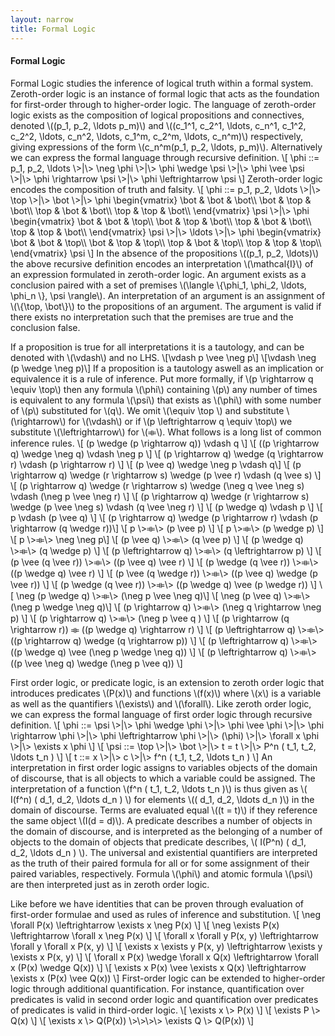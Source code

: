 ```yaml
---
layout: narrow
title: Formal Logic
---
```

<h4>Formal Logic</h4>
<p>Formal Logic studies the inference of logical truth within a formal system. Zeroth-order logic is an instance of formal logic that 
acts as the foundation for first-order through to higher-order logic. The language of zeroth-order logic exists as the composition of
logical propositions and connectives, denoted \((p_1, p_2, \ldots p_m)\) and 
\((c_1^1, c_2^1, \ldots, c_n^1, c_1^2, c_2^2, \ldots, c_n^2, \ldots, c_1^m, c_2^m, \ldots, c_n^m)\) respectively, giving expressions of 
the form \(c_n^m(p_1, p_2, \ldots, p_m)\). Alternatively we can express the formal language through recursive definition.
\[ \phi ::= p_1, p_2, \ldots \>|\> \neg \phi \>|\> \phi \wedge \psi \>|\> \phi \vee \psi \>|\> \phi \rightarrow \psi \>|\> \phi \leftrightarrow \psi \]
Zeroth-order logic encodes the composition of truth and falsity.
\[ \phi ::= p_1, p_2, \ldots \>|\> \top \>|\> \bot \>|\> 
\phi \begin{vmatrix}
\bot & \bot & \bot\\
\bot & \top & \bot\\
\top & \bot & \bot\\
\top & \top & \bot\\
\end{vmatrix} \psi 
\>|\>
\phi \begin{vmatrix}
\bot & \bot & \top\\
\bot & \top & \bot\\
\top & \bot & \bot\\
\top & \top & \bot\\
\end{vmatrix} \psi
\>|\> \ldots \>|\>
\phi \begin{vmatrix}
\bot & \bot & \top\\
\bot & \top & \top\\
\top & \bot & \top\\
\top & \top & \top\\
\end{vmatrix} \psi  
\]
In the absence of the propositions \((p_1, p_2, \ldots)\) the above recursive definition encodes an interpretation \(\mathcal{I}\) of an
expression formulated in zeroth-order logic. An argument exists as a conclusion paired with a set of premises 
\(\langle \{\phi_1, \phi_2, \ldots, \phi_n \}, \psi \rangle\). An interpretation of an argument is an assignment of \(\{\top, \bot\}\) to
the propositions of an argument. The argument is valid if there exists no interpretation such that the premises are true and the conclusion
false.</p>
<p>If a proposition is true for all interpretations it is a tautology, and can be denoted with \(\vdash\) and no LHS.
\[\vdash p \vee \neg p\]
\[\vdash \neg (p \wedge \neg p)\]
If a proposition is a tautology aswell as an implication or equivalence it is a rule of inference. Put more formally, if 
\(p \rightarrow q \equiv \top\) then any formula \(\phi\) containing \(p\) any number of times is equivalent to any formula \(\psi\) that
exists as \(\phi\) with some number of \(p\) substituted for \(q\). We omit \(\equiv \top \) and substitute \(\rightarrow\) for \(\vdash\) 
or if \(p \leftrightarrow q \equiv \top\) we substitute \(\leftrightarrow\) for \(⟚\). What follows is a long list of common inference rules.
\[ (p \wedge (p \rightarrow q)) \vdash q \]
\[ ((p \rightarrow q) \wedge \neg q) \vdash \neg p \]
\[ (p \rightarrow q) \wedge (q \rightarrow r) \vdash (p \rightarrow r) \]
\[ (p \vee q) \wedge \neg p \vdash q\]
\[ (p \rightarrow q) \wedge (r \rightarrow s) \wedge (p \vee r) \vdash (q \vee s) \]
\[ (p \rightarrow q) \wedge (r \rightarrow s) \wedge (\neg q \vee \neg s) \vdash (\neg p \vee \neg r) \]
\[ (p \rightarrow q) \wedge (r \rightarrow s) \wedge (p \vee \neg s) \vdash (q \vee \neg r) \]
\[ (p \wedge q) \vdash p \]
\[ p \vdash (p \vee q) \]
\[ (p \rightarrow q) \wedge (p \rightarrow r) \vdash (p \rightarrow (q \wedge r))\]
\[ p \>⟚\> (p \vee p) \]
\[ p \>⟚\> (p \wedge p) \]
\[ p \>⟚\> \neg \neg p\]
\[ (p \vee q) \>⟚\> (q \vee p) \]
\[ (p \wedge q) \>⟚\> (q \wedge p) \]
\[ (p \leftrightarrow q) \>⟚\> (q \leftrightarrow p) \]
\[ (p \vee (q \vee r)) \>⟚\> ((p \vee q) \vee r) \]
\[ (p \wedge (q \vee r)) \>⟚\> ((p \wedge q) \vee r) \]
\[ (p \vee (q \wedge r)) \>⟚\> ((p \vee q) \wedge (p \vee r)) \]
\[ (p \wedge (q \vee r)) \>⟚\> ((p \wedge q) \vee (p \wedge r)) \]
\[ \neg (p \wedge q) \>⟚\> (\neg p \vee \neg q)\]
\[ \neg (p \vee q) \>⟚\> (\neg p \wedge \neg q)\]
\[ (p \rightarrow q) \>⟚\> (\neg q \rightarrow \neg p) \]
\[ (p \rightarrow q) \>⟚\> (\neg p \vee q ) \]
\[ (p \rightarrow (q \rightarrow r)) ⟚ ((p \wedge q) \rightarrow r) \]
\[ (p \leftrightarrow q) \>⟚\> ((p \rightarrow q) \wedge (q \rightarrow p)) \]
\[ (p \leftrightarrow q) \>⟚\> ((p \wedge q) \vee (\neg p \wedge \neg q)) \]
\[ (p \leftrightarrow q) \>⟚\> ((p \vee \neg q) \wedge (\neg p \vee q)) \]</p>
<p>First order logic, or predicate logic, is an extension to zeroth order logic that introduces predicates \(P(x)\) and functions \(f(x)\)
where \(x\) is a variable as well as the quantifiers \(\exists\) and \(\forall\). Like zeroth order logic, we can express the formal language of first order logic through
recursive definition. \[ \phi ::= \psi \>|\> \phi \wedge \phi \>|\> \phi \vee \phi \>|\> \phi \rightarrow \phi \>|\> \phi \leftrightarrow \phi \>|\> 
(\phi) \>|\> \forall x \phi \>|\> \exists x \phi \]
\[ \psi ::= \top \>|\> \bot \>|\> t = t \>|\> P^n ( t_1, t_2, \ldots t_n ) \]
\[ t ::= x \>|\> c \>|\> f^n ( t_1, t_2, \ldots t_n ) \]
An interpretation in first order logic assigns to variables objects of the domain of discourse, that is all objects to which a variable 
could be assigned. The interpretation of a function \(f^n ( t_1, t_2, \ldots t_n )\) is thus given as \( I(f^n) ( d_1, d_2, \ldots d_n ) \)
for elements \(( d_1, d_2, \ldots d_n )\) in the domain of discourse. Terms are evaluated equal \((t = t)\) if they reference the
same object \(I(d = d)\). A predicate describes a number of objects in the domain of discourse, and is interpreted as the belonging of 
a number of objects to the domain of objects that predicate describes, \( I(P^n) ( d_1, d_2, \ldots d_n ) \). The universal and existential
quantifiers are interpreted as the truth of their paired formula for all or for some assignment of their paired variables, respectively.
Formula \(\phi\) and atomic formula \(\psi\) are then interpreted just as in zeroth order logic.</p>
<p>Like before we have identities that can be proven through evaluation of first-order formulae and used as rules of inference and 
substitution.
\[ \neg \forall P(x) \leftrightarrow \exists x \neg P(x) \]
\[ \neg \exists P(x) \leftrightarrow \forall x \neg P(x) \]
\[ \forall x \forall y P(x, y) \leftrightarrow \forall y \forall x P(x, y) \]
\[ \exists x \exists y P(x, y) \leftrightarrow \exists y \exists x P(x, y) \]
\[ \forall x P(x) \wedge \forall x Q(x) \leftrightarrow \forall x (P(x) \wedge Q(x)) \]
\[ \exists x P(x) \vee \exists x Q(x) \leftrightarrow \exists x (P(x) \vee Q(x)) \]
First-order logic can be extended to higher-order logic through additional quantification. For instance, quantification over predicates is
valid in second order logic and quantification over predicates of predicates is valid in third-order logic.
\[ \exists x \> P(x) \]
\[ \exists P \> Q(x) \]
\[ \exists x \> Q(P(x)) \>\>\>\> \exists Q \> Q(P(x)) \]
</p>

